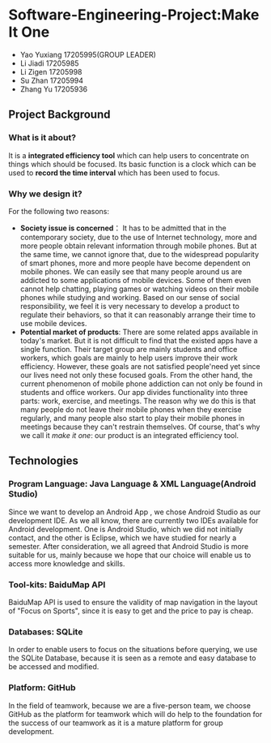 # Software-Engineering-Project:Make It One
 - Yao Yuxiang 17205995(GROUP LEADER)
- Li Jiadi 17205985
- Li Zigen 17205998
- Su Zhan 17205994
- Zhang Yu 17205936

## Project Background
### What is it about?
It is a **integrated efficiency tool** which can help users to concentrate on things which should be focused. Its basic function is a clock which can be used to **record the time interval** which has been used to focus. 
### Why we design it?
For the following  two reasons:
- **Society issue is concerned**：
It has to be admitted that in the contemporary society, due to the use of Internet technology, more and more people obtain relevant information through mobile phones. But at the same time, we cannot ignore that, due to the widespread popularity of smart phones, more and more people have become dependent on mobile phones. We can easily see that many people around us are addicted to some applications of mobile devices. Some of them even cannot help chatting, playing games or watching videos on their mobile phones while studying and working. Based on our sense of social responsibility, we feel it is very necessary to develop a product to regulate their behaviors, so that it can reasonably arrange their time to use mobile devices. 
- **Potential market of products**:
There are some related apps available in today's market. But it is not difficult to find that the existed apps have a single function. Their target group are mainly students and office workers, which goals are mainly to help users improve their work efficiency. However, these goals are not satisfied people'need yet since our lives need not only these focused goals. From the other hand, the current phenomenon of mobile phone addiction can not only be found in students and office workers. Our app divides functionality into three parts: work, exercise, and meetings. The reason why we do this is that many people do not leave their mobile phones when they exercise regularly, and many people also start to play their mobile phones in meetings because they can't restrain themselves. Of course, that's why we call it *make it one*: our product is an integrated efficiency tool.

## Technologies
### Program Language: Java Language & XML Language(Android Studio)
Since we want to develop an Android App , we chose Android Studio as our development IDE. As we all know, there are currently two IDEs available for Android development. One is Android Studio, which we did not initially contact, and the other is Eclipse, which we have studied for nearly a semester. After consideration, we all agreed that Android Studio is more suitable for us, mainly because we hope that our choice will enable us to access more knowledge and skills. 
### Tool-kits: BaiduMap API
BaiduMap API  is used to ensure the validity of map navigation in the layout of "Focus on Sports", since it is easy to get and the price to pay is cheap.
### Databases: SQLite
In order to enable users to focus on the situations before querying, we use the SQLite Database, because it is seen as a remote and easy database to be accessed and modified.
### Platform: GitHub
In the field of teamwork, because we are a five-person team, we
choose GitHub as the platform for teamwork which will do help to the foundation for the success of our teamwork as it is a mature platform for group development.
 
